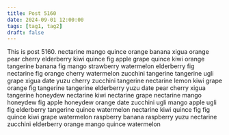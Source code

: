 ```yaml
---
title: Post 5160
date: 2024-09-01 12:00:00
tags: [tag1, tag2]
draft: false
---
```

This is post 5160.
nectarine
mango
quince
orange
banana
xigua
orange
pear
cherry
elderberry
kiwi
quince
fig
apple
grape
quince
kiwi
orange
tangerine
banana
fig
mango
strawberry
watermelon
elderberry
fig
nectarine
fig
orange
cherry
watermelon
zucchini
tangerine
tangerine
ugli
grape
xigua
date
yuzu
cherry
zucchini
tangerine
nectarine
lemon
kiwi
grape
orange
fig
tangerine
tangerine
elderberry
yuzu
date
pear
cherry
xigua
tangerine
honeydew
nectarine
kiwi
nectarine
grape
nectarine
mango
honeydew
fig
apple
honeydew
orange
date
zucchini
ugli
mango
apple
ugli
fig
elderberry
tangerine
quince
watermelon
nectarine
kiwi
quince
fig
fig
quince
kiwi
grape
watermelon
raspberry
banana
raspberry
yuzu
nectarine
zucchini
elderberry
orange
mango
quince
watermelon
